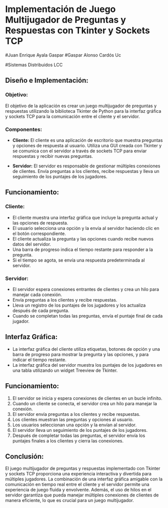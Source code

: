 # Implementación de Juego Multijugador de Preguntas y Respuestas con Tkinter y Sockets TCP

#Juan Enrique Ayala Gaspar
#Gaspar Alonso Cardós Uc

#Sistemas Distribuidos  LCC

## Diseño e Implementación:

### Objetivo:
El objetivo de la aplicación es crear un juego multijugador de preguntas y respuestas utilizando la biblioteca Tkinter de Python para la interfaz gráfica y sockets TCP para la comunicación entre el cliente y el servidor.

### Componentes:

- **Cliente:** El cliente es una aplicación de escritorio que muestra preguntas y opciones de respuesta al usuario. Utiliza una GUI creada con Tkinter y se comunica con el servidor a través de sockets TCP para enviar respuestas y recibir nuevas preguntas.
  
- **Servidor:** El servidor es responsable de gestionar múltiples conexiones de clientes. Envía preguntas a los clientes, recibe respuestas y lleva un seguimiento de los puntajes de los jugadores.

## Funcionamiento:

### Cliente:
- El cliente muestra una interfaz gráfica que incluye la pregunta actual y las opciones de respuesta.
- El usuario selecciona una opción y la envía al servidor haciendo clic en el botón correspondiente.
- El cliente actualiza la pregunta y las opciones cuando recibe nuevos datos del servidor.
- Una barra de progreso indica el tiempo restante para responder a la pregunta.
- Si el tiempo se agota, se envía una respuesta predeterminada al servidor.

### Servidor:
- El servidor espera conexiones entrantes de clientes y crea un hilo para manejar cada conexión.
- Envía preguntas a los clientes y recibe respuestas.
- Lleva un registro de los puntajes de los jugadores y los actualiza después de cada pregunta.
- Cuando se completan todas las preguntas, envía el puntaje final de cada jugador.

## Interfaz Gráfica:

- La interfaz gráfica del cliente utiliza etiquetas, botones de opción y una barra de progreso para mostrar la pregunta y las opciones, y para indicar el tiempo restante.
- La interfaz gráfica del servidor muestra los puntajes de los jugadores en una tabla utilizando un widget Treeview de Tkinter.

## Funcionamiento:

1. El servidor se inicia y espera conexiones de clientes en un bucle infinito.
2. Cuando un cliente se conecta, el servidor crea un hilo para manejar la conexión.
3. El servidor envía preguntas a los clientes y recibe respuestas.
4. Los clientes muestran las preguntas y opciones al usuario.
5. Los usuarios seleccionan una opción y la envían al servidor.
6. El servidor lleva un seguimiento de los puntajes de los jugadores.
7. Después de completar todas las preguntas, el servidor envía los puntajes finales a los clientes y cierra las conexiones.

## Conclusión:
El juego multijugador de preguntas y respuestas implementado con Tkinter y sockets TCP proporciona una experiencia interactiva y divertida para múltiples jugadores. La combinación de una interfaz gráfica amigable con la comunicación en tiempo real entre el cliente y el servidor permite una experiencia de juego fluida y envolvente. Además, el uso de hilos en el servidor garantiza que pueda manejar múltiples conexiones de clientes de manera eficiente, lo que es crucial para un juego multijugador.
